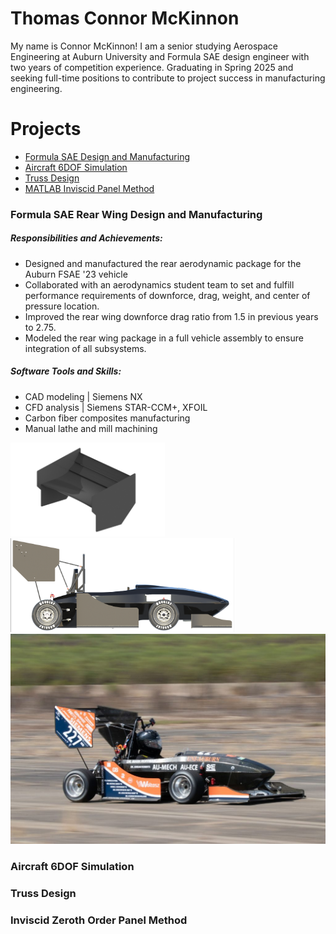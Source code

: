 # Thomas Connor McKinnon

My name is Connor McKinnon! I am a senior studying Aerospace Engineering at Auburn University and Formula SAE design engineer with two years of competition experience. Graduating in Spring 2025 and seeking full-time positions to contribute to project success in manufacturing engineering.

# Projects
- [Formula SAE Design and Manufacturing](#formula-sae-rear-wing-design-and-manufacturing)
- [Aircraft 6DOF Simulation](#aircraft-6dof-simulation)
- [Truss Design](#truss-design)
- [MATLAB Inviscid Panel Method](#inviscid-zeroth-order-panel-method)
### Formula SAE Rear Wing Design and Manufacturing
##### Responsibilities and Achievements:
- Designed and manufactured the rear aerodynamic package for the Auburn FSAE '23 vehicle
- Collaborated with an aerodynamics student team to set and fulfill performance requirements of downforce, drag, weight, and center of pressure location.
- Improved the rear wing downforce drag ratio from 1.5 in previous years to 2.75.
- Modeled the rear wing package in a full vehicle assembly to ensure integration of all subsystems.
##### Software Tools and Skills:
- CAD modeling | Siemens NX
- CFD analysis | Siemens STAR-CCM+, XFOIL
- Carbon fiber composites manufacturing
- Manual lathe and mill machining

<img src="Formula_SAE/final_render.png" height="150"><img src="Formula_SAE/full_car.png" height="150">
<img src="Formula_SAE/full_car_ax.png" width="605">

### Aircraft 6DOF Simulation

### Truss Design

### Inviscid Zeroth Order Panel Method





